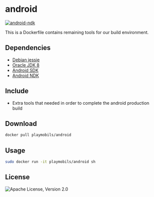 # android

[![android-ndk](http://dockeri.co/image/playmobils/android)](https://hub.docker.com/r/playmobils/android)

This is a Dockerfile contains remaining tools for our build environment.

## Dependencies
* [Debian jessie](https://hub.docker.com/r/library/debian/tags/jessie/)
* [Oracle JDK 8](https://hub.docker.com/r/playmobils/oracle-jdk)
* [Android SDK](https://hub.docker.com/r/playmobils/android-sdk)
* [Android NDK](https://hub.docker.com/r/playmobils/android-ndk)

## Include
* Extra tools that needed in order to complete the android production build

## Download
```bash
docker pull playmobils/android
```

## Usage
```bash
sudo docker run -it playmobils/android sh
```

## License
![Apache License, Version 2.0](https://img.shields.io/badge/License-Apache%202.0-blue.svg)
